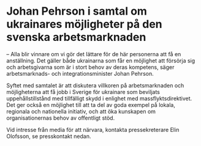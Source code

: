 # Johan Pehrson i samtal om ukrainares möjligheter på den svenska arbetsmarknaden

– Alla blir vinnare om vi gör det lättare för de här personerna att få en anställning. Det gäller både ukrainarna som får en möjlighet att försörja sig och arbetsgivarna som är i stort behov av deras kompetens, säger arbetsmarknads- och integrationsminister Johan Pehrson.

Syftet med samtalet är att diskutera villkoren på arbetsmarknaden och möjligheterna att få jobb i Sverige för ukrainare som beviljats uppehållstillstånd med tillfälligt skydd i enlighet med massflyktsdirektivet. Det ger också en möjlighet till att ta del av goda exempel på lokala, regionala och nationella initiativ, och att öka kunskapen om organisationernas behov av offentligt stöd.

Vid intresse från media för att närvara, kontakta pressekreterare Elin Olofsson, se presskontakt nedan.
